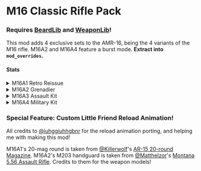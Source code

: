 # M16 Classic Rifle Pack<br/>
### Requires [BeardLib](https://modworkshop.net/mod/14924) and [WeaponLib](https://modworkshop.net/mod/24177)!

This mod adds 4 exclusive sets to the AMR-16, being the 4 variants of the M16 rifle. M16A2 and M16A4 feature a burst mode. **Extract into `mod_overrides`.**

#### Stats
<details>
<summary>M16A1 Retro Reissue</summary>
<ul>
<li>-10 magazine size</li>
<li>+50 total ammo</li>
<li>-20 damage</li>
<li>-8 accuracy</li>
<li>+8 stability</li>
<li>+2 concealment</li>
<li>-0.9 sec reload time</li>
<li>1.66x ammo pickup</li>
</ul>
</details>

<details>
<summary>M16A2 Grenadier</summary>
<ul>
<li>3-round burst</li>
<li>-15 damage</li>
<li>+8 accuracy</li>
<li>+12 stability</li>
<li>-5 concealment</li>
<li>+32.3 threat</li>
<li>-0.3 sec reload time</li>
<li>1.33x ammo pickup</li>
</ul>
</details>

<details>
<summary>M16A3 Assault Kit</summary>
<ul>
<li>+60 total ammo</li>
<li>-40 damage</li>
<li>+8 stability</li>
<li>-1 concealment</li>
<li>-0.6 sec reload time</li>
<li>1.66x ammo pickup</li>
</ul>
</details>

<details>
<summary>M16A4 Military Kit</summary>
<ul>
<li>3-round burst</li>
<li>-15 damage</li>
<li>+12 stability</li>
<li>+12 accuracy</li>
<li>-5 concealment</li>
<li>-0.3 sec reload time</li>
<li>1.33x ammo pickup</li>
</ul>
</details>

### Special Feature: Custom Little Friend Reload Animation!
All credits to [@iuhggiuhhgbnr](https://modworkshop.net/user/iuhggiuhhgbnr) for the reload animation porting, and helping me with making this mod!

M16A1's 20-mag round is taken from [@Killerwolf](https://modworkshop.net/user/killerwolf)'s [AR-15 20-round Magazine](https://modworkshop.net/mod/22063).
M16A2's M203 handguard is taken from [@Matthelzor](https://modworkshop.net/user/matthelzor)'s [Montana 5.56 Assault Rifle](https://modworkshop.net/mod/19076).
Credits to them for the weapon models!